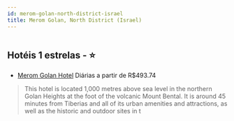 ```yaml
---
id: merom-golan-north-district-israel
title: Merom Golan, North District (Israel)
---
```


<center><img src="https://assets.cosmos-data.com/1/0125d38bc6118a1bfe65b29db9a2baf9/345140.jpg" alt="" /></center>


## Hotéis 1 estrelas - ⭐️

-    [Merom Golan Hotel](https://www.hurb.com/hoteis/merom-golan/merom-golan-hotel-JNP-JP199391?cmp=18055) Diárias a partir de R$493.74
   > This hotel is located 1,000 metres above sea level in the northern Golan Heights at the foot of the volcanic Mount Bental. It is around 45 minutes from Tiberias and all of its urban amenities and attractions, as well as the historic and outdoor sites in t
